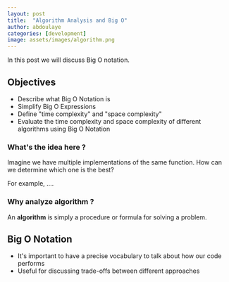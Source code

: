 ```yaml
---
layout: post
title:  "Algorithm Analysis and Big O"
author: abdoulaye
categories: [development]
image: assets/images/algorithm.png
---
```

In this post we will discuss Big O notation.

## Objectives
- Describe what Big O Notation is
- Simplify Big O Expressions 
- Define "time complexity" and "space complexity"
- Evaluate the time complexity and space complexity of different algorithms using Big O Notation

### What's the idea here ?
Imagine we have multiple implementations of the same function. How can we determine which one is the best?

For example, ....

### Why analyze algorithm ?
An **algorithm** is simply a procedure or formula for 
solving a problem. 




## Big O Notation 
- It's important to have a precise vocabulary to talk about 
 how our code performs
- Useful for discussing trade-offs between different approaches